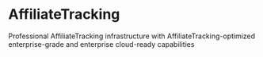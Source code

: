 # AffiliateTracking
Professional AffiliateTracking infrastructure with AffiliateTracking-optimized enterprise-grade and enterprise cloud-ready capabilities
